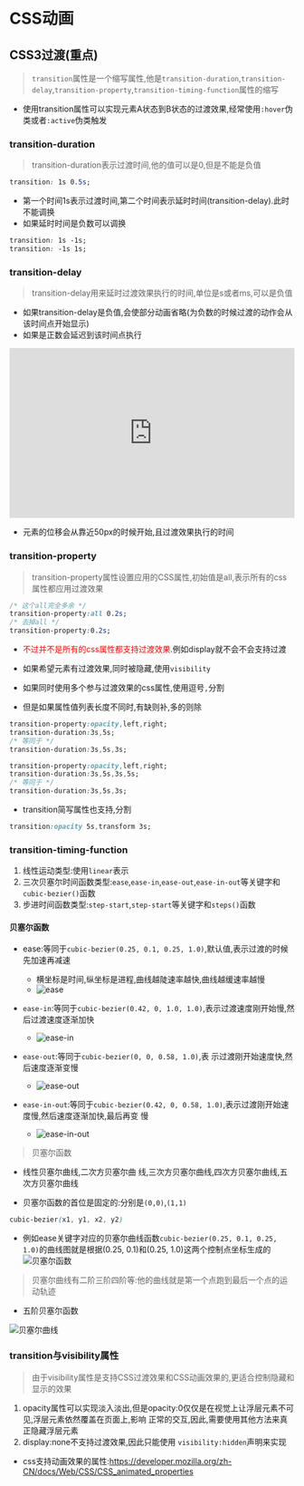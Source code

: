 # CSS动画

## CSS3过渡(重点)

>`transition`属性是一个缩写属性,他是`transition-duration`,`transition-delay`,`transition-property`,`transition-timing-function`属性的缩写

* 使用transition属性可以实现元素A状态到B状态的过渡效果,经常使用`:hover`伪类或者`:active`伪类触发

### transition-duration

> transition-duration表示过渡时间,他的值可以是0,但是不能是负值

```css
transition: 1s 0.5s;
```

* 第一个时间1s表示过渡时间,第二个时间表示延时时间(transition-delay).此时不能调换
* 如果延时时间是负数可以调换

```css
transition: 1s -1s;
transition: -1s 1s;
```

### transition-delay

>transition-delay用来延时过渡效果执行的时间,单位是s或者ms,可以是负值

* 如果transition-delay是负值,会使部分动画省略(为负数的时候过渡的动作会从该时间点开始显示)
* 如果是正数会延迟到该时间点执行

<iframe height="300" style="width: 100%;" scrolling="no" title="Untitled" src="https://codepen.io/jack-zhang-1314/embed/QWawmKq?default-tab=html%2Cresult" frameborder="no" loading="lazy" allowtransparency="true" allowfullscreen="true">
  See the Pen <a href="https://codepen.io/jack-zhang-1314/pen/QWawmKq">
  Untitled</a> by Jack-Zhang-1314 (<a href="https://codepen.io/jack-zhang-1314">@jack-zhang-1314</a>)
  on <a href="https://codepen.io">CodePen</a>.
</iframe>

* 元素的位移会从靠近50px的时候开始,且过渡效果执行的时间

### transition-property

>transition-property属性设置应用的CSS属性,初始值是all,表示所有的css属性都应用过渡效果

```css
/* 这个all完全多余 */
transition-property:all 0.2s;
/* 去掉all */
transition-property:0.2s;
```

* <span style="color:red">不过并不是所有的css属性都支持过渡效果</span>.例如display就不会不会支持过渡
* 如果希望元素有过渡效果,同时被隐藏,使用`visibility`

* 如果同时使用多个参与过渡效果的css属性,使用逗号`,`分割
* 但是如果属性值列表长度不同时,有缺则补,多的则除

```css
transition-property:opacity,left,right;
transition-duration:3s,5s;
/* 等同于 */
transition-duration:3s,5s,3s;

transition-property:opacity,left,right;
transition-duration:3s,5s,3s,5s;
/* 等同于 */
transition-duration:3s,5s,3s;
```

* transition简写属性也支持,分割

```css
transition:opacity 5s,transform 3s;
```

### transition-timing-function

1. 线性运动类型:使用`linear`表示
2. 三次贝塞尔时间函数类型:`ease`,`ease-in`,`ease-out`,`ease-in-out`等关键字和`cubic-bezier()`函数
3. 步进时间函数类型:`step-start`,`step-start`等关键字和`steps()`函数

#### 贝塞尔函数

* ease:等同于`cubic-bezier(0.25, 0.1, 0.25, 1.0)`,默认值,表示过渡的时候先加速再减速
  * 横坐标是时间,纵坐标是进程,曲线越陡速率越快,曲线越缓速率越慢
  * ![ease](img/ease.png)

* `ease-in`:等同于`cubic-bezier(0.42, 0, 1.0, 1.0)`,表示过渡速度刚开始慢,然后过渡速度逐渐加快
  * ![ease-in](img/ease-in.png)

* `ease-out`:等同于`cubic-bezier(0, 0, 0.58, 1.0)`,表 示过渡刚开始速度快,然后速度逐渐变慢
  * ![ease-out](img/ease-out.png)
  
* `ease-in-out`:等同于`cubic-bezier(0.42, 0, 0.58, 1.0)`,表示过渡刚开始速度慢,然后速度逐渐加快,最后再变
慢
  * ![ease-in-out](img/ease-in-out.png)

>贝塞尔函数

* 线性贝塞尔曲线,二次方贝塞尔曲 线,三次方贝塞尔曲线,四次方贝塞尔曲线,五次方贝塞尔曲线

* 贝塞尔函数的首位是固定的:分别是`(0,0)`,`(1,1)`

```css
cubic-bezier(x1, y1, x2, y2)
```

* 例如ease关键字对应的贝塞尔曲线函数`cubic-bezier(0.25, 0.1, 0.25, 1.0)`的曲线图就是根据(0.25, 0.1)和(0.25, 1.0)这两个控制点坐标生成的
![贝塞尔函数](img/BesselFn.png)

>贝塞尔曲线有二阶三阶四阶等:他的曲线就是第一个点跑到最后一个点的运动轨迹

* 五阶贝塞尔函数

![贝塞尔曲线](img/Besselcurve.gif)

### transition与visibility属性

>由于visibility属性是支持CSS过渡效果和CSS动画效果的,更适合控制隐藏和显示的效果

1. opacity属性可以实现淡入淡出,但是opacity:0仅仅是在视觉上让浮层元素不可见,浮层元素依然覆盖在页面上,影响
正常的交互,因此,需要使用其他方法来真正隐藏浮层元素
2. display:none不支持过渡效果,因此只能使用 `visibility:hidden`声明来实现

* css支持动画效果的属性:<https://developer.mozilla.org/zh-CN/docs/Web/CSS/CSS_animated_properties>
